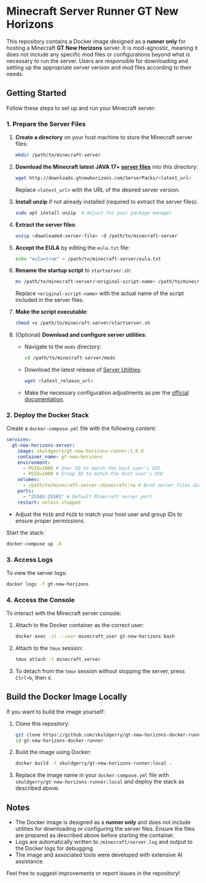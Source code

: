 # Minecraft Server Runner GT New Horizons

This repository contains a Docker image designed as a **runner only** for hosting a Minecraft **GT New Horizons** server. It is mod-agnostic, meaning it does not include any specific mod files or configurations beyond what is necessary to run the server. Users are responsible for downloading and setting up the appropriate server version and mod files according to their needs.

## Getting Started

Follow these steps to set up and run your Minecraft server:

### 1. Prepare the Server Files

1. **Create a directory** on your host machine to store the Minecraft server files:

   ```bash
   mkdir /path/to/minecraft-server
   ```

2. **Download the Minecraft latest JAVA 17+ [server files](http://downloads.gtnewhorizons.com/ServerPacks/)** into this directory:

   ```bash
   wget http://downloads.gtnewhorizons.com/ServerPacks/<latest_url>
   ```

   Replace `<latest_url>` with the URL of the desired server version.

3. **Install unzip** if not already installed (required to extract the server files):

   ```bash
   sudo apt install unzip  # Adjust for your package manager
   ```

4. **Extract the server files**:

   ```bash
   unzip <downloaded-server-file> -d /path/to/minecraft-server
   ```

5. **Accept the EULA** by editing the `eula.txt` file:

   ```bash
   echo "eula=true" > /path/to/minecraft-server/eula.txt
   ```

6. **Rename the startup script** to `startserver.sh`:

   ```bash
   mv /path/to/minecraft-server/<original-script-name> /path/to/minecraft-server/startserver.sh
   ```

   Replace `<original-script-name>` with the actual name of the script included in the server files.

7. **Make the script executable**:

   ```bash
   chmod +x /path/to/minecraft-server/startserver.sh
   ```

8. (Optional) **Download and configure server utilities**:

   - Navigate to the `mods` directory:
     ```bash
     cd /path/to/minecraft-server/mods
     ```
   - Download the latest release of [Server Utilities](https://github.com/GTNewHorizons/ServerUtilities/releases):
     ```bash
     wget <latest_release_url>
     ```
   - Make the necessary configuration adjustments as per the [official documentation](https://gtnh.miraheze.org/wiki/Server_Setup_(Linux,_Oracle_Cloud)#Install_a_mod_for_backups).

### 2. Deploy the Docker Stack

Create a `docker-compose.yml` file with the following content:

```yaml
services:
  gt-new-horizons-server:
    image: skuldgerry/gt-new-horizons-runner:1.0.0
    container_name: gt-new-horizons
    environment:
      - PUID=1000 # User ID to match the host user's UID
      - PGID=1000 # Group ID to match the host user's GID
    volumes:
      - /path/to/minecraft-server:/minecraft:rw # Bind server files directory
    ports:
      - "25565:25565" # Default Minecraft server port
    restart: unless-stopped
```

- Adjust the `PUID` and `PGID` to match your host user and group IDs to ensure proper permissions.

Start the stack:

```bash
docker-compose up -d
```

### 3. Access Logs

To view the server logs:

```bash
docker logs -f gt-new-horizons
```

### 4. Access the Console

To interact with the Minecraft server console:

1. Attach to the Docker container as the correct user:

   ```bash
   docker exec -it --user minecraft_user gt-new-horizons bash
   ```

2. Attach to the `tmux` session:

   ```bash
   tmux attach -t minecraft_server
   ```

3. To detach from the `tmux` session without stopping the server, press `Ctrl+b`, then `d`.

## Build the Docker Image Locally

If you want to build the image yourself:

1. Clone this repository:
   ```bash
   git clone https://github.com/skuldgerry/gt-new-horizons-docker-runner.git
   cd gt-new-horizons-docker-runner
   ```

2. Build the image using Docker:
   ```bash
   docker build -t skuldgerry/gt-new-horizons-runner:local .
   ```

3. Replace the image name in your `docker-compose.yml` file with `skuldgerry/gt-new-horizons-runner:local` and deploy the stack as described above.

## Notes

- The Docker image is designed as a **runner only** and does not include utilities for downloading or configuring the server files. Ensure the files are prepared as described above before starting the container.
- Logs are automatically written to `/minecraft/server.log` and output to the Docker logs for debugging.
- The image and associated tools were developed with extensive AI assistance.

Feel free to suggest improvements or report issues in the repository!
